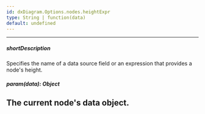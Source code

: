 ```yaml
---
id: dxDiagram.Options.nodes.heightExpr
type: String | function(data)
default: undefined
---
```

---
##### shortDescription
Specifies the name of a data source field or an expression that provides a node's height.

##### param(data): Object
The current node's data object.
---
